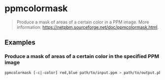 # ppmcolormask

> Produce a mask of areas of a certain color in a PPM image. More information: <https://netpbm.sourceforge.net/doc/ppmcolormask.html>.

## Examples

### Produce a mask of areas of a certain color in the specified PPM image

```bash
ppmcolormask [-c|-color] red,blue path/to/input.ppm > path/to/output.pbm
```
